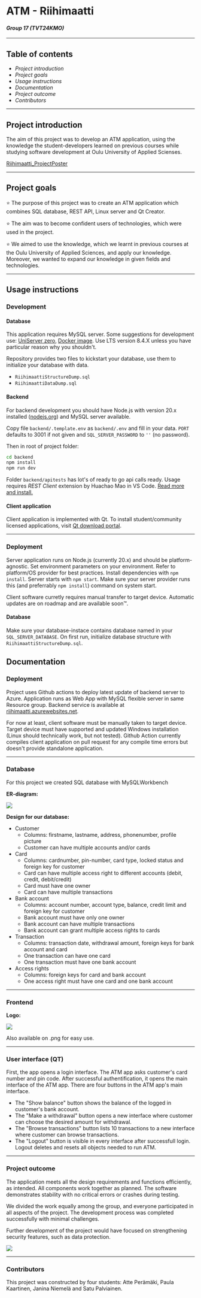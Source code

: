 # ATM - Riihimaatti 
#### *Group 17 (TVT24KMO)*

---

## Table of contents

- *Project introduction*
- *Project goals*
- *Usage instructions*
- *Documentation*
- *Project outcome*
- *Contributors*

---

## Project introduction

The aim of this project was to develop an ATM application, using the knowledge the student-developers learned on previous courses while studying software development at Oulu University of Applied Scienses.

[Riihimaatti_ProjectPoster](PosterRiihimaatti.jpg)


---

## Project goals

 :star: The purpose of this project was to create an ATM application which combines SQL database, REST API, Linux server and Qt Creator.

 :star: The aim was to become confident users of technologies, which were used in the project.

 :star: We aimed to use the knowledge, which we learnt in previous courses at the Oulu University of Applied Sciences, and apply our knowledge. Moreover, we wanted to expand our knowledge in given fields and technologies. 

---

## Usage instructions

### Development

#### Database

This application requires MySQL server. Some suggestions for development use: [UniServer zero](https://www.uniformserver.com/), [Docker image](https://hub.docker.com/_/mysql/). Use LTS version 8.4.X unless you have particular reason why you shouldn't.

Repository provides two files to kickstart your database, use them to initialize your database with data.

- `RiihimaattiStructureDump.sql`
- `RiihimaattiDataDump.sql`

#### Backend

For backend development you should have Node.js with version 20.x installed ([nodejs.org](https://nodejs.org/)) and MySQL server available. 

Copy file `backend/.template.env` as `backend/.env` and fill in your data. `PORT` defaults to 3001 if not given and `SQL_SERVER_PASSWORD` to `''` (no password).

Then in root of project folder:

```sh
cd backend
npm install
npm run dev
```

Folder `backend/apitests` has lot's of ready to go api calls ready. Usage requires _REST Client_ extension by Huachao Mao in VS Code. [Read more and install.](https://marketplace.visualstudio.com/items?itemName=humao.rest-client)

#### Client application

Client application is implemented with Qt. To install student/community licensed applications, visit [Qt download portal](https://www.qt.io/download-dev).

---

### Deployment

Server application runs on Node.js (currently 20.x) and should be platform-agnostic. Set environment parameters on your environment. Refer to platform/OS provider for best practices. Install dependencies with `npm install`. Server starts with `npm start`. Make sure your server provider runs this (and preferrably `npm install`) command on system start.

Client software curretly requires manual transfer to target device. Automatic updates are on roadmap and are available soon™️.

#### Database

Make sure your database-instace contains database named in your `SQL_SERVER_DATABASE`. On first run, initialize database structure with `RiihimaattiStructureDump.sql`.

## Documentation

### Deployment

Project uses Github actions to deploy latest update of backend server to Azure. Application runs as Web App with MySQL flexible server in same Resource group. Backend service is available at [riihimaatti.azurewebsites.net](https://riihimaatti.azurewebsites.net).

For now at least, client software must be manually taken to target device. Target device must have supported and updated Windows installation (Linux should technically work, but not tested). Github Action currently compiles client application on pull request for any compile time errors but doesn't provide standalone application.

---
### Database

For this project we created SQL database with MySQLWorkbench

**ER-diagram:**

<img src="ERdiagram.png">

**Design for our database:**
- Customer
    - Columns: firstname, lastname, address, phonenumber, profile picture
    - Customer can have multiple accounts and/or cards
- Card
    - Columns: cardnumber, pin-number, card type, locked status and foreign key for customer
    - Card can have multiple access right to different accounts (debit, credit, debit/credit)
    - Card must have one owner
    - Card can have multiple transactions
- Bank account
    - Columns: account number, account type, balance, credit limit and foreign key for customer
    - Bank account must have only one owner
    - Bank account can have multiple transactions
    - Bank account can grant multiple access rights to cards
- Transaction
    - Columns: transaction date, withdrawal amount, foreign keys for bank account and card
    - One transaction can have one card
    - One transaction must have one bank account
- Access rights
    - Columns: foreign keys for card and bank account
    - One access right must have one card and one bank account
---
### Frontend

**Logo:** 

<img src="riihimaattilogo.jpg">

Also available on .png for easy use.

---
### User interface (QT)


First, the app opens a login interface. The ATM app asks customer's card number and pin code. After successful authentification, it opens the main interface of the ATM app. There are four buttons in the ATM app's main interface. 
- The "Show balance" button shows the balance of the logged in customer's bank account. 
- The "Make a withdrawal" button opens a new interface where customer can choose the desired amount for withdrawal.
- The "Browse transactions" button lists 10 transactions to a new interface where customer can browse transactions.
- The "Logout" button is visible in every interface after successfull login. Logout deletes and resets all objects needed to run ATM.

---

### Project outcome

The application meets all the design requirements and functions efficiently, as intended. All components work together as planned. The software demonstrates stability with no critical errors or crashes during testing.

We divided the work equally among the group, and everyone participated in all aspects of the project. The development process was completed successfully with minimal challenges.​

Further development of the project would have focused on strengthening security features, such as data protection.​

<img src="riihimaattikollaasi.png">

---

### Contributors

This project was constructed by four students: Atte Perämäki, Paula Kaartinen, Janina Niemelä and Satu Palviainen. 